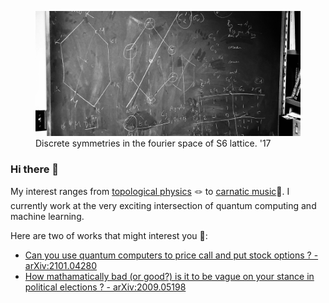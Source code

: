 <figure>
<img src="board1.jpeg" alt="But for all symmetries, S6 is unique" height='200px' width='auto'> 
<figcaption>Discrete symmetries in the fourier space of S6 lattice. '17</figcaption>
</figure>

### Hi there 👋

My interest ranges from [topological physics](https://en.wikipedia.org/wiki/Topological_order) 🪢 to [carnatic music](https://en.wikipedia.org/wiki/Carnatic_music)🎻. I currently work at the very exciting intersection of quantum computing and machine learning. 

Here are two of works that might interest you 🗿: 

- [Can you use quantum computers to price call and put stock options ? - arXiv:2101.04280](https://arxiv.org/abs/2101.04280)
- [How mathamatically bad (or good?) is it to be vague on your stance in political elections ? - arXiv:2009.05198](https://arxiv.org/abs/2009.05198)
<!--
**santoshkumarradha/santoshkumarradha** is a ✨ _special_ ✨ repository because its `README.md` (this file) appears on your GitHub profile.

Here are some ideas to get you started:

- 🔭 I’m currently working on ...
- 🌱 I’m currently learning ...
- 👯 I’m looking to collaborate on ...
- 🤔 I’m looking for help with ...
- 💬 Ask me about ...
- 📫 How to reach me: ...
- 😄 Pronouns: ...
- ⚡ Fun fact: ...
-->
